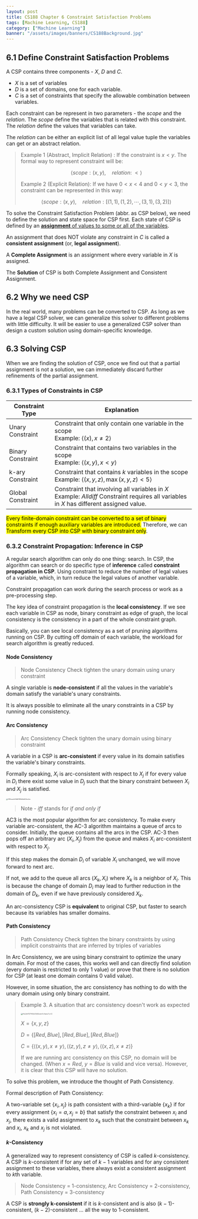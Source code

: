 ```yaml
---
layout: post
title: CS188 Chapter 6 Constraint Satisfaction Problems
tags: [Machine Learning, CS188]
category: ["Machine Learning"]
banner: "/assets/images/banners/CS188Background.jpg"
---
```


## 6.1 Define Constraint Satisfaction Problems

A CSP contains three components - $X$, $D$ and $C$.

* $X$ is a set of variables
* $D$ is a set of domains, one for each variable.
* $C$ is a set of constraints that specify the allowable combination between variables.

Each constraint can be represent in two parameters - the $scope$ and the $relation$. The $scope$ define the variables that is related with this constraint. The $relation$ define the values that variables can take.

The $relation$ can be either an explicit list of all legal value tuple the variables can get or an abstract relation.

> Example 1 (Abstract, Implicit Relation) : If the constraint is $x < y$. The formal way to represent constraint will be:
>
> $$
> \langle scope:(x, y),\quad relation:\;\lt\rangle
> $$
>
> Example 2 (Explicit Relation): If we have $0 < x < 4$ and $0 < y < 3$, the constraint can be represented in this way:
>
> $$
> \langle
> 	scope: (x, y),\quad
> 	relation: [(1, 1), (1, 2), \cdots, (3, 1), (3, 2)]
> \rangle
> $$

To solve the Constraint Satisfaction Problem (abbr. as CSP below), we need to define the solution and state space for CSP first. Each state of CSP is defined by an <u>**assignment** of values to some or all of the variables</u>.

An assignment that does NOT violate any constraint in $C$ is called a **consistent assignment** (or, **legal assignment**).

A **Complete Assignment** is an assignment where every variable in $X$ is assigned.

The **Solution** of CSP is both Complete Assignment and Consistent Assignment.

## 6.2 Why we need CSP

In the real world, many problems can be converted to CSP. As long as we have a legal CSP solver, we can generalize this solver to different problems with little difficulty. It will be easier to use a generalized CSP solver than design a custom solution using domain-specific knowledge.

## 6.3 Solving CSP

When we are finding the solution of CSP, once we find out that a partial assignment is not a solution, we can immediately discard further refinements of the partial assignment.

### 6.3.1 Types of Constraints in CSP

| Constraint Type   | Explanation                                                  |
| ----------------- | ------------------------------------------------------------ |
| Unary Constraint  | Constraint that only contain one variable in the scope<br />Example: $\langle (x), x\neq 2\rangle$ |
| Binary Constraint | Constraint that contains two variables in the scope<br />Example: $\langle (x, y), x < y \rangle$ |
| k-ary Constraint  | Constraint that contains $k$ variables in the scope<br />Example: $\langle (x, y, z), \max(x, y, z) < 5 \rangle$ |
| Global Constraint | Constraint that involving all variables in $X$<br />Example: $Alldiff$ Constraint requires all variables in $X$ has different assigned value. |

<mark>Every finite-domain constraint can be converted to a set of binary constraints if enough auxiliary variables are introduced.</mark> Therefore, we can <mark>Transform every CSP into CSP with binary constraint only</mark>.

### 6.3.2 Constraint Propagation: Inference in CSP

A regular search algorithm can only do one thing: search. In CSP, the algorithm can search or do specific type of **inference** called **constraint propagation in CSP**. Using constraint to reduce the number of legal values of a variable, which, in turn reduce the legal values of another variable.

Constraint propagation can work during the search process or work as a pre-processing step.

The key idea of constraint propagation is the **local consistency**. If we see each variable in CSP as node, binary constraint as edge of graph, the local consistency is the consistency in a part of the whole constraint graph.

<div class="info"><p>Basically, you can see local consistency as a set of pruning algorithms running on CSP. By cutting off domain of each variable, the workload for search algorithm is greatly reduced.</p></div>

#### Node Consistency

> Node Consistency Check tighten the unary domain using unary constraint

A single variable is **node-consistent** if all the values in the variable's domain satisfy the variable's unary constraints.

It is always possible to eliminate all the unary constraints in a CSP by running node consistency.

#### Arc Consistency

> Arc Consistency Check tighten the unary domain using binary constraint

A variable in a CSP is **arc-consistent** if every value in its domain satisfies the variable's binary constraints.

Formally speaking, $X_i$ is arc-consistent with respect to $X_j$ if for every value in $D_i$ there exist some value in $D_j$ such that the binary constraint between $X_i$ and $X_j$ is satisfied.

<img src="http://markdown-img-1304853431.cosgz.myqcloud.com/20210529155034.jpg" alt="2787acae2d13b8f1188d0dd505ec2ec" style="zoom: 25%;" />

> Note - *iff* stands for *if and only if*

AC3 is the most popular algorithm for arc consistency. To make every variable arc-consistent, the AC-3 algorithm maintains a queue of arcs to consider. Initially, the queue contains all the arcs in the CSP. AC-3 then pops off an arbitrary arc $(X_i, X_j)$ from the queue and makes $X_i$ arc-consistent with respect to $X_j$.

If this step makes the domain $D_i$ of variable $X_i$ unchanged, we will move forward to next arc.

If not, we add to the queue all arcs $(X_k, X_i)$ where $X_k$ is a neighbor of $X_i$. This is because the change of domain $D_i$ may lead to further reduction in the domain of $D_k$, even if we have previously considered $X_k$.

An arc-consistency CSP is **equivalent** to original CSP, but faster to search because its variables has smaller domains.

#### Path Consistency

> Path Consistency Check tighten the binary constraints by using implicit constraints that are inferred by triples of variables

In Arc Consistency, we are using binary constraint to optimize the unary domain. For most of the cases, this works well and can directly find solution (every domain is restricted to only 1 value) or prove that there is no solution for CSP (at least one domain contains 0 valid value).

However, in some situation, the arc consistency has nothing to do with the unary domain using only binary constraint.

> Example 3. A situation that arc consistency doesn't work as expected
>
> <img src="http://markdown-img-1304853431.cosgz.myqcloud.com/20210529224801.jpg" alt="f4a3bf197f46b09d5beb4c4abe7ccf2" style="zoom:33%;" />
>
> $X = \{x, y, z\}$
>
> $D = \{[Red, Blue], [Red, Blue], [Red, Blue]\}$
>
> $C = \{\langle(x, y), x\neq y\rangle, \langle(z, y), z\neq y\rangle, \langle(x, z), x\neq z\rangle\}$
>
> If we are running arc consistency on this CSP, no domain will be changed. (When $x = Red$, $y = Blue$ is valid and vice versa). However, it is clear that this CSP will have no solution.

To solve this problem, we introduce the thought of Path Consistency.

Formal description of Path Consistency:

A two-variable set $\{x_i, x_j\}$ is path consistent with a third-variable $\{x_k\}$ if for every assignment $\{x_i = a, x_j=b\}$ that satisfy the constraint between $x_i$ and $x_j$, there exists a valid assignment to $x_k$ such that the constraint between $x_k$ and $x_i$, $x_k$ and $x_j$ is not violated.

#### $k$-Consistency

A generalized way to represent consistency of CSP is called $k$-consistency. A CSP is $k$-consistent if for any set of $k-1$ variables and for any consistent assignment to these variables, there always exist a consistent assignment to $k$th variable. 

> Node Consistency = 1-consistency, Arc Consistency = 2-consistency, Path Consistency = 3-consistency

A CSP is **strongly  k-consistent** if it is $k$-consistent and is also $(k-1)$-consistent, $(k-2)$-consistent ... all the way to $1$-consistent.
